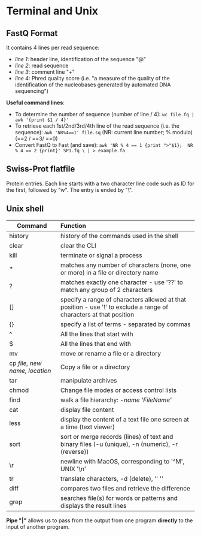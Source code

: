# Terminal and Unix 

## FastQ Format 
It contains 4 lines per read sequence: 
* _line 1_: header line, identification of the sequence "@" 
* _line 2_: read sequence 
* _line 3_: comment line "+"
* _line 4_: Phred quality score (i.e. "a measure of the quality of the identification of the nucleobases generated by automated DNA sequencing")


**Useful command lines**: 
* To determine the number of sequence (number of line / 4): 
`wc file.fq | awk '{print $1 / 4}'`
* To retrieve each 1st/2nd/3rd/4th line of the read sequence (i.e. the sequence): 
`awk 'NR%4==1' file.sq` (NR: current line number; % modulo) (==2 / ==3/ ==0)
* Convert FastQ to Fast (and save): 
`awk 'NR % 4 == 1 {print ">"$1}; 
     NR % 4 == 2 {print}' SP1.fq \
     | > example.fa`
     
## Swiss-Prot flatfile 
Protein entries. Each line starts with a two character line code such as ID for the first, followed by "w\". The entry is ended by "\\". 

## Unix shell 

  Command         | Function        
| --------------- |:----------------|
| history         |history of the commands used in the shell |
| clear           | clear the CLI   |
| kill            | terminate or signal a process |
|*                | matches any number of characters (none, one or more) in a file or directory name|
|? | matches exactly one character - use '??' to match any group of 2 characters|
| [] | specify a range of characters allowed at that position - use '!' to exclude a range of characters at that position |
| {} | specify a list of terms - separated by commas |
| ^ | All the lines that start with | 
| $ | All the lines that end with | 
| mv | move or rename a file or a directory | 
| cp _file, new name, location_ | Copy a file or a directory |
| tar | manipulate archives |
| chmod | Change file modes or access control lists | 
| find | walk a file hierarchy: _-name 'FileName'_ |
| cat | display file content |
| less | display the content of a text file one screen at a time (text viewer)|
| sort | sort or merge records (lines) of text and binary files (-u (unique), -n (numeric), -r (reverse))|
| \r | newline with MacOS, corresponding to '^M', UNIX '\n' |
| tr | translate characters, -d (delete), '' '' |
| diff | compares two files and retrieve the difference |
| grep | searches file(s) for words or patterns and displays the result lines | 



**Pipe "|"** allows us to pass from the output from one program **directly** to the input of another program.

